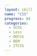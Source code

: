 ```yaml
---
layout: skill
name: "CSS"
progress: 84
categories:
  - SCSS
  - Less
  - OOCSS
  - BEM
  - ITCSS
---
```

